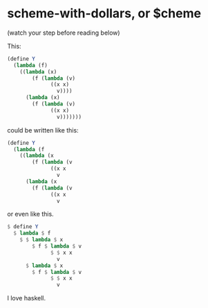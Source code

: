 scheme-with-dollars, or $cheme
===================

(watch your step before reading below)

This:

```scheme
(define Y
  (lambda (f)
    ((lambda (x)
        (f (lambda (v)
              ((x x)
                v))))
      (lambda (x)
        (f (lambda (v)
              ((x x)
                v)))))))
```

could be written like this:

```scheme
(define Y
  (lambda (f
    ((lambda (x
        (f (lambda (v
              ((x x
                v 
      (lambda (x
        (f (lambda (v
              ((x x
                v
```

or even like this.

```scheme
$ define Y
  $ lambda $ f
    $ $ lambda $ x
        $ f $ lambda $ v
              $ $ x x
                v 
      $ lambda $ x
        $ f $ lambda $ v
              $ $ x x
                v 
```

I love haskell.
